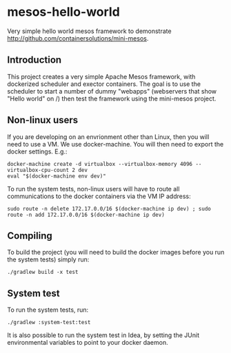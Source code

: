 # mesos-hello-world
Very simple hello world mesos framework to demonstrate http://github.com/containersolutions/mini-mesos.

## Introduction
This project creates a very simple Apache Mesos framework, with dockerized scheduler and exector containers.
The goal is to use the scheduler to start a number of dummy "webapps" (webservers that show "Hello world" on /) 
then test the framework using the mini-mesos project.

## Non-linux users
If you are developing on an envrionment other than Linux, then you will need to use a VM. We use docker-machine.
You will then need to export the docker settings. E.g.:
```
docker-machine create -d virtualbox --virtualbox-memory 4096 --virtualbox-cpu-count 2 dev
eval "$(docker-machine env dev)"
```
To run the system tests, non-linux users will have to route all communications to the docker containers via the VM IP address:
```
sudo route -n delete 172.17.0.0/16 $(docker-machine ip dev) ; sudo route -n add 172.17.0.0/16 $(docker-machine ip dev)
```

## Compiling
To build the project (you will need to build the docker images before you run the system tests) simply run:
```
./gradlew build -x test
```

## System test
To run the system tests, run:
```
./gradlew :system-test:test
```
It is also possible to run the system test in Idea, by setting the JUnit environmental variables to point to your docker daemon.